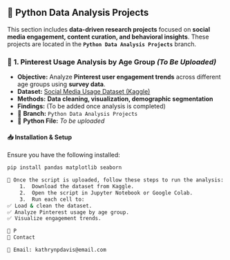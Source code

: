 
## 📂 Python Data Analysis Projects  

This section includes **data-driven research projects** focused on **social media engagement, content curation, and behavioral insights**. These projects are located in the **`Python Data Analysis Projects`** branch.  

### 📌 **1. Pinterest Usage Analysis by Age Group** *(To Be Uploaded)*  
- **Objective:** Analyze **Pinterest user engagement trends** across different age groups using **survey data**.  
- **Dataset:** [Social Media Usage Dataset (Kaggle)](https://www.kaggle.com/datasets/bhadramohit/social-media-usage-datasetapplications)  
- **Methods:** **Data cleaning, visualization, demographic segmentation**  
- **Findings:** (To be added once analysis is completed)  
- 📂 **Branch:** `Python Data Analysis Projects`  
- 📜 **Python File:** *To be uploaded*  

#### 📥 **Installation & Setup**  
Ensure you have the following installed:  
```bash
pip install pandas matplotlib seaborn

📌 Once the script is uploaded, follow these steps to run the analysis:
	1.	Download the dataset from Kaggle.
	2.	Open the script in Jupyter Notebook or Google Colab.
	3.	Run each cell to:
✅ Load & clean the dataset.
✅ Analyze Pinterest usage by age group.
✅ Visualize engagement trends.

📄 P
📩 Contact

📧 Email: kathrynpdavis@email.com
